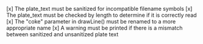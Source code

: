 [x] The plate_text must be sanitized for incompatible filename symbols
[x] The plate_text must be checked by length to determine if it is correctly read
[x] The "coke" parameter in drawLine() must be renamed to a more appropriate name
[x] A warning must be printed if there is a mismatch between sanitized and unsanitized plate text